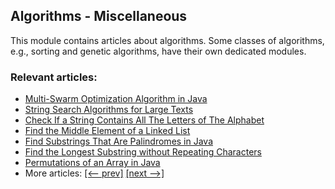 ## Algorithms - Miscellaneous

This module contains articles about algorithms. Some classes of algorithms, e.g., sorting and genetic algorithms, have their own dedicated modules.

### Relevant articles:

- [Multi-Swarm Optimization Algorithm in Java](https://www.baeldung.com/java-multi-swarm-algorithm)
- [String Search Algorithms for Large Texts](https://www.baeldung.com/java-full-text-search-algorithms)
- [Check If a String Contains All The Letters of The Alphabet](https://www.baeldung.com/java-string-contains-all-letters)
- [Find the Middle Element of a Linked List](https://www.baeldung.com/java-linked-list-middle-element)
- [Find Substrings That Are Palindromes in Java](https://www.baeldung.com/java-palindrome-substrings)
- [Find the Longest Substring without Repeating Characters](https://www.baeldung.com/java-longest-substring-without-repeated-characters)
- [Permutations of an Array in Java](https://www.baeldung.com/java-array-permutations)
- More articles: [[<-- prev]](/algorithms-miscellaneous-3) [[next -->]](/algorithms-miscellaneous-5)
